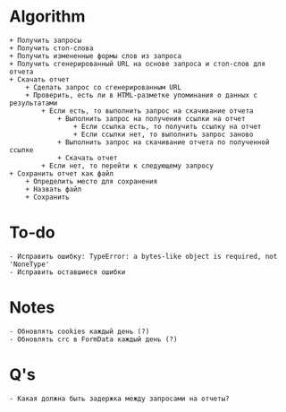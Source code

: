 # Algorithm
    + Получить запросы
    + Получить стоп-слова
    + Получить измененные формы слов из запроса
    + Получить сгенерированный URL на основе запроса и стоп-слов для отчета
    + Скачать отчет
        + Сделать запрос со сгенерированным URL
        + Проверить, есть ли в HTML-разметке упоминания о данных с результатами
            + Если есть, то выполнить запрос на скачивание отчета
                + Выполнить запрос на получения ссылки на отчет
                    + Если ссылка есть, то получить ссылку на отчет
                    + Если ссылки нет, то выполнить запрос заново
                + Выполнить запрос на скачивание отчета по полученной ссылке
                + Скачать отчет
            + Если нет, то перейти к следующему запросу
    + Сохранить отчет как файл
        + Определить место для сохранения
        + Назвать файл
        + Сохранить

# To-do
    - Исправить ошибку: TypeError: a bytes-like object is required, not 'NoneType'
    - Исправить оставшиеся ошибки

# Notes
    - Обновлять cookies каждый день (?)
    - Обновлять crc в FormData каждый день (?)

# Q's
    - Какая должна быть задержка между запросами на отчеты?
